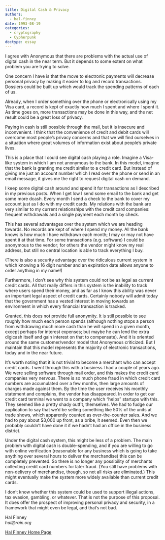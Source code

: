 ```yaml
---
title: Digital Cash & Privacy
authors:
  - hal-finney
date: 1993-08-19
categories:
  - cryptography
  - Cypherpunk
doctype: essay
---
```


I agree with Anonymous that there are problems with the actual use of digital cash in the near term. But it depends to some extent on what problem you are trying to solve.

One concern I have is that the move to electronic payments will decrease personal privacy by making it easier to log and record transactions. Dossiers could be built up which would track the spending patterns of each of us.

Already, when I order something over the phone or electronically using my Visa card, a record is kept of exactly how much I spent and where I spent it. As time goes on, more transactions may be done in this way, and the net result could be a great loss of privacy.

Paying in cash is still possible through the mail, but it is insecure and inconvenient. I think that the convenience of credit and debit cards will overcome most people’s privacy concerns and that we will find ourselves in a situation where great volumes of information exist about people’s private lives.

This is a place that I could see digital cash playing a role. Imagine a Visa-like system in which I am not anonymous to the bank. In this model, imagine that the bank is granting me credit similar to a credit card. But instead of giving me just an account number which I read over the phone or send in an email message, it gives me the right to request digital cash on demand.

I keep some digital cash around and spend it for transactions as I described in my previous posts. When I get low I send some email to the bank and get some more dcash. Every month I send a check to the bank to cover my account just as I do with my credit cards. My relations with the bank are very similar to my current relationships with the credit card companies: frequent withdrawals and a single payment each month by check.

This has several advantages over the system which we are heading towards. No records are kept of where I spend my money. All the bank knows is how much I have withdrawn each month; I may or may not have spent it at that time. For some transactions (e.g. software) I could be anonymous to the vendor; for others the vendor might know my real address, but still no central location is able to track everything I buy.

(There is also a security advantage over the ridiculous current system in which knowing a 16 digit number and an expiration date allows anyone to order anything in my name!)

Furthermore, I don’t see why this system could not be as legal as current credit cards. All that really differs in this system is the inability to track where users spend their money, and as far as I know this ability was never an important legal aspect of credit cards. Certainly nobody will admit today that the government has a vested interest in moving towards an environment in which every financial transaction is tracked.

Granted, this does not provide full anonymity. It is still possible to see roughly how much each person spends (although nothing stops a person from withdrawing much more cash than he will spend in a given month, except perhaps for interest expenses; but maybe he can lend the extra digicash itself and gain interest on that to compensate). And it is oriented around the same customer/vendor model that Anonymous criticized. But I maintain that this model represents the majority of electronic transactions, today and in the near future.

It’s worth noting that it is not trivial to become a merchant who can accept credit cards. I went through this with a business I had a couple of years ago. We were selling software through mail order, and this makes the credit card companies very nervous. There is so much phone fraud in which credit card numbers are accumulated over a few months, then large amounts of charges made against them. By the time the user receives his monthly statement and complains, the vendor has disappeared. In order to get our credit card terminal we went to a company which “helps” startups with this. They seemed like a pretty shady outfit, themselves. We had to fudge our application to say that we’d be selling something like 50% of the units at trade shows, which apparently counted as over-the-counter sales. And we had to pay about $3,000 up front, as a bribe, it seemed. Even then we probably couldn’t have done it if we hadn’t had an office in the business district.

Under the digital cash system, this might be less of a problem. The main problem with digital cash is double-spending, and if you are willing to go with online verification (reasonable for any business which is going to take anything over several hours to deliver the merchandise) this can be completely prevented. So there is no longer any possibility of merchants collecting credit card numbers for later fraud. (You still have problems with non-delivery of merchandise, though, so not all risks are eliminated.) This might eventually make the system more widely available than current credit cards.

I don’t know whether this system could be used to support illegal actions, tax evasion, gambling, or whatever. That is not the purpose of this proposal. It does offer the prospect of improving personal privacy and security, in a framework that might even be legal, and that’s not bad.

Hal Finney\
_hal@rain.org_

[Hal Finney Home Page](http://finney.org/~hal/)
